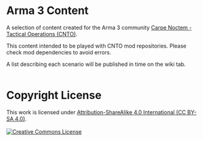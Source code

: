 # Arma 3 Content
A selection of content created for the Arma 3 community <a rel="cnto" href="https://www.carpenoctem.co/">Carpe Noctem - Tactical Operations (CNTO)</a>.

This content intended to be played with CNTO mod repositories. Please check mod dependencies to avoid errors.

A list describing each scenario will be published in time on the wiki tab.
<br/>
<br/>
# Copyright License
This work is licensed under <a rel="license" href="https://creativecommons.org/licenses/by-sa/4.0/">Attribution-ShareAlike 4.0 International (CC BY-SA 4.0)</a>.
<br/>
<br/>
<a rel="license" href="http://creativecommons.org/licenses/by-nc-sa/4.0/"><img alt="Creative Commons License" style="border-width:0" src="https://i.creativecommons.org/l/by-nc-sa/4.0/88x31.png" /></a>
